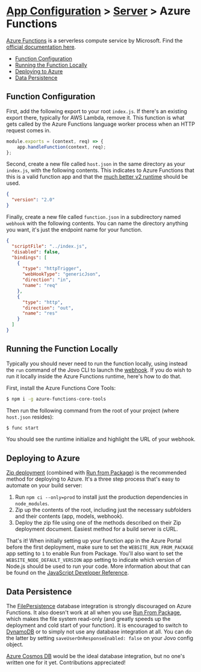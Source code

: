 # [App Configuration](../) > [Server](README.md) > Azure Functions

[Azure Functions](https://azure.microsoft.com/en-us/services/functions/) is a serverless compute service by Microsoft. Find the [official documentation here](https://docs.microsoft.com/en-us/azure/azure-functions/).

* [Function Configuration](#function-configuration)
* [Running the Function Locally](#running-the-function-locally)
* [Deploying to Azure](#deploying-to-azure)
* [Data Persistence](#data-persistence)

## Function Configuration

First, add the following export to your root `index.js`. If there's an existing export there, typically for AWS Lambda, remove it. This function is what gets called by the Azure Functions language worker process when an HTTP request comes in.

```javascript
module.exports = (context, req) => {
    app.handleFunction(context, req);
};
```

Second, create a new file called `host.json` in the same directory as your `index.js`, with the following contents. This indicates to Azure Functions that this is a valid function app and that the [much better v2 runtime](https://azure.microsoft.com/en-us/blog/introducing-azure-functions-2-0/) should be used.

```json
{
  "version": "2.0"
}
```

Finally, create a new file called `function.json` in a subdirectory named `webhook` with the following contents. You can name the directory anything you want, it's just the endpoint name for your function.

```json
{
  "scriptFile": "../index.js",
  "disabled": false,
  "bindings": [
    {
      "type": "httpTrigger",
      "webHookType": "genericJson",
      "direction": "in",
      "name": "req"
    },
    {
      "type": "http",
      "direction": "out",
      "name": "res"
    }
  ]
}
```

## Running the Function Locally

Typically you should never need to run the function locally, using instead the `run` command of the Jovo CLI to launch the [webhook](./webhook.md './server/webhook'). If you do wish to run it locally inside the Azure Functions runtime, here's how to do that.

First, install the Azure Functions Core Tools:

```sh
$ npm i -g azure-functions-core-tools
```

Then run the following command from the root of your project (where `host.json` resides):

```sh
$ func start
```

You should see the runtime initialize and highlight the URL of your webhook.

## Deploying to Azure

[Zip deployment](https://docs.microsoft.com/en-us/azure/azure-functions/deployment-zip-push) (combined with [Run from Package](https://docs.microsoft.com/en-us/azure/azure-functions/run-functions-from-deployment-package)) is the recommended method for deploying to Azure. It's a three step process that's easy to automate on your build server:

1. Run `npm ci --only=prod` to install just the production dependencies in `node_modules`.
2. Zip up the contents of the root, including just the necessary subfolders and their contents (app, models, webhook).
3. Deploy the zip file using one of the methods described on their Zip deployment document. Easiest method for a build server is cURL.

That's it! When initially setting up your function app in the Azure Portal before the first deployment, make sure to set the `WEBSITE_RUN_FROM_PACKAGE` app setting to `1` to enable Run from Package. You'll also want to set the `WEBSITE_NODE_DEFAULT_VERSION` app setting to indicate which version of Node.js should be used to run your code. More information about that can be found on the [JavaScript Developer Reference](https://docs.microsoft.com/en-us/azure/azure-functions/functions-reference-node#node-version).

## Data Persistence

The [FilePersistence](../../06_integrations/databases/#filepersistence '../databases#filepersistence') database integration is strongly discouraged on Azure Functions. It also doesn't work at all when you use [Run From Package](https://docs.microsoft.com/en-us/azure/azure-functions/run-functions-from-deployment-package), which makes the file system read-only (and greatly speeds up the deployment and cold start of your function). It is encouraged to switch to [DynamoDB](../../06_integrations/databases/#dynamodb '../databases#dynamodb') or to simply not use any database integration at all. You can do the latter by setting `saveUserOnResponseEnabled: false` on your Jovo config object.

[Azure Cosmos DB](https://azure.microsoft.com/en-us/services/cosmos-db/) would be the ideal database integration, but no one's written one for it yet. Contributions appreciated!

<!--[metadata]: {"title": "Azure Functions Configuration", 
                "description": "Deploy your Alexa Skills and Google Actions on Azure Functions with the Jovo Framework",
                "activeSections": ["configuration", "server", "function"],
                "expandedSections": "configuration",
                "inSections": "configuration",
                "breadCrumbs": {
                    "Docs": "docs/",
                    "App Configuration": "docs/configuration",
                    "Server": "docs/server",
                    "Azure Functions": ""
                },
		        "commentsID": "framework/docs/server/azure-functions",
		        "route": "docs/server/azure-functions"
                }-->

